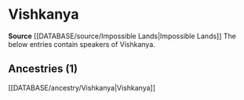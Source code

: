 ﻿---
id: '103'
name: Vishkanya
rarity: Rare
rus_type_level: null
source: '[[DATABASE/source/Impossible Lands|Impossible Lands]]'
trait:
- '[[DATABASE/trait/Rare|Rare]]'
type: Language

---
# Vishkanya

**Source** [[DATABASE/source/Impossible Lands|Impossible Lands]]
The below entries contain speakers of Vishkanya.

## Ancestries (1)

[[DATABASE/ancestry/Vishkanya|Vishkanya]]